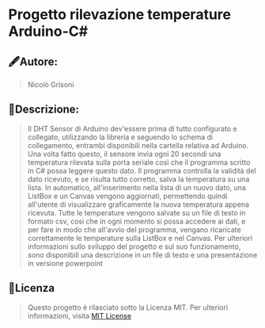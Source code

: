 # Progetto rilevazione temperature Arduino-C#

## 🖋️Autore:
> Nicolò Grisoni

## 📒Descrizione:
> Il DHT Sensor di Arduino dev'essere prima di tutto configurato e collegato, utilizzando la libreria e seguendo lo schema di collegamento, entrambi disponibili nella cartella relativa ad Arduino.
> Una volta fatto questo, il sensore invia ogni 20 secondi una temperatura rilevata sulla porta seriale così che il programma scritto in C# possa leggere questo dato.
> Il programma controlla la validità del dato ricevuto, e se risulta tutto corretto, salva la temperatura su una lista.
> In automatico, all'inserimento nella lista di un nuovo dato, una ListBox e un Canvas vengono aggiornati, permettendo quindi all'utente di visualizzare graficamente la nuova temperatura appena ricevuta.
> Tutte le temperature vengono salvate su un file di testo in formato csv, così che in ogni momento si possa accedere ai dati, e per fare in modo che all'avvio del programma, vengano ricaricate correttamente le temperature sulla ListBox e nel Canvas.
> Per ulteriori informazioni sullo sviluppo del progetto e sul suo funzionamento, sono disponibili una descrizione in un file di testo e una presentazione in versione powerpoint

## 🔑Licenza
> Questo progetto è rilasciato sotto la Licenza MIT. Per ulteriori informazioni, visita [MIT License](https://articles.opexflow.com/it/programming/license-github.htm)
